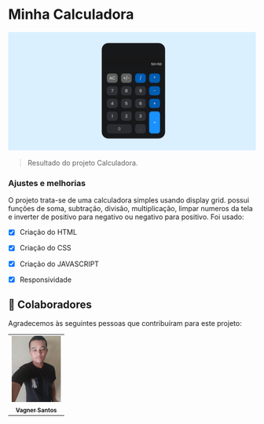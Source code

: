 # Minha Calculadora



<img src="./img/result.png" alt="logo-calculadora">

> Resultado do projeto Calculadora.

### Ajustes e melhorias

O projeto trata-se de uma calculadora simples usando display grid. possui funções de soma, subtração, divisão, multiplicação, limpar numeros da tela e inverter de positivo para negativo ou negativo para positivo. Foi usado:

- [x] Criação do HTML
- [x] Criação do CSS 
- [x] Criação do JAVASCRIPT
- [x] Responsividade


## 🤝 Colaboradores

Agradecemos às seguintes pessoas que contribuíram para este projeto:

<table>
  <tr>
    <td align="center">
      <a href="#">
        <img src="./img/vagner.jpg" width="100px;" alt="Foto do Vagner"/><br>
        <sub>
          <b>Vagner Santos</b>
        </sub>
      </a>
    </td>
  </tr>
</table>


